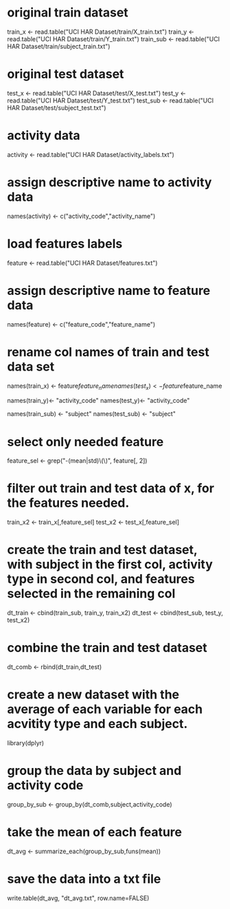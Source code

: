 
# original train dataset
train_x <- read.table("UCI HAR Dataset/train/X_train.txt")
train_y <- read.table("UCI HAR Dataset/train/Y_train.txt")
train_sub <- read.table("UCI HAR Dataset/train/subject_train.txt")

# original test dataset
test_x <- read.table("UCI HAR Dataset/test/X_test.txt")
test_y <- read.table("UCI HAR Dataset/test/Y_test.txt")
test_sub <- read.table("UCI HAR Dataset/test/subject_test.txt")

# activity data
activity <- read.table("UCI HAR Dataset/activity_labels.txt")
# assign descriptive name to activity data
names(activity) <- c("activity_code","activity_name")

# load features labels
feature <- read.table("UCI HAR Dataset/features.txt")
# assign descriptive name to feature data
names(feature) <- c("feature_code","feature_name")

# rename col names of train and test data set
names(train_x) <- feature$feature_name
names(test_x) <- feature$feature_name

names(train_y)<- "activity_code"
names(test_y)<- "activity_code"

names(train_sub) <- "subject"
names(test_sub) <- "subject"

# select only needed feature
feature_sel <- grep("-(mean|std)\\(\\)", feature[, 2])

# filter out train and test data of x, for the features needed. 
train_x2 <- train_x[,feature_sel]
test_x2 <- test_x[,feature_sel]

# create the train and test dataset, with subject in the first col, activity type in second col, and features selected in the remaining col
dt_train <- cbind(train_sub, train_y, train_x2)
dt_test <- cbind(test_sub, test_y, test_x2)

# combine the train and test dataset
dt_comb <- rbind(dt_train,dt_test)

# create a new dataset with the average of each variable for each acvitity type and each subject. 
library(dplyr)
# group the data by subject and activity code
group_by_sub <- group_by(dt_comb,subject,activity_code)
# take the mean of each feature
dt_avg <- summarize_each(group_by_sub,funs(mean))
# save the data into a txt file
write.table(dt_avg, "dt_avg.txt", row.name=FALSE)
